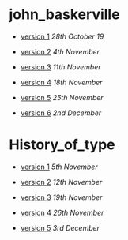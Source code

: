 # john_baskerville
- [version 1](https://elliemcgurk55.github.io/john_baskerville/baskerville.html)
*28th October 19*

- [version 2](https://elliemcgurk55.github.io/john_baskerville/baskerville2.html)
*4th November*

- [version 3](https://elliemcgurk55.github.io/john_baskerville/baskerville3.html)
*11th November*

- [version 4](https://elliemcgurk55.github.io/john_baskerville/baskerville4.html)
*18th November*

- [version 5](https://elliemcgurk55.github.io/john_baskerville/baskerville5.html)
*25th November*

- [version 6](https://elliemcgurk55.github.io/john_baskerville/baskerville6.html)
*2nd December*

# History_of_type
- [version 1](https://elliemcgurk55.github.io/john_baskerville/history1.html)
*5th November*

- [version 2](https://elliemcgurk55.github.io/john_baskerville/history2.html)
*12th November*

- [version 3](https://elliemcgurk55.github.io/john_baskerville/history3.html)
*19th November*

- [version 4](https://elliemcgurk55.github.io/john_baskerville/history4.html)
*26th November*

- [version 5](https://elliemcgurk55.github.io/john_baskerville/history5.html)
*3rd December*
